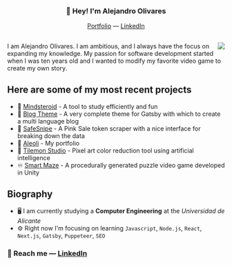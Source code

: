 <h3 align="center">👋 Hey! I'm Alejandro Olivares</h3>
<p align="center">
  <a href="https://aleoli.dev">Portfolio</a> —
  <a href="https://www.linkedin.com/in/alejandro-olivares-mompo/">LinkedIn</a>
</p>

## 

<img align="right" src="https://i.imgur.com/WgHMbJn.png">

I am Alejandro Olivares. I am ambitious, and I always have the focus on expanding my knowledge. My passion for software development started when I was ten years old and I wanted to modify my favorite video game to create my own story.

## Here are some of my most recent projects

- 🧠 <a href="https://github.com/inmortalkaktus/mindsteroid">Mindsteroid</a> - A tool to study efficiently and fun
- 📝 <a href="https://github.com/inmortalkaktus/blog-theme">Blog Theme</a> - A very complete theme for Gatsby with which to create a multi language blog
- 🎯 <a href="https://github.com/inmortalkaktus/SafeSnipe">SafeSnipe</a> - A Pink Sale token scraper with a nice interface for breaking down the data
- 📁 <a href="https://github.com/inmortalkaktus/aleoli">Aleoli</a> - My portfolio
- 🌳 <a href="https://github.com/inmortalkaktus/tilemonstudio">Tilemon Studio</a> - Pixel art color reduction tool using artificial intelligence
- ♾️ <a href="https://github.com/inmortalkaktus/SmartMaze">Smart Maze</a> - A procedurally generated puzzle video game developed in Unity

## Biography

- 🖥️ I am currently studying a **Computer Engineering** at the _Universidad de Alicante_
- ⚙️ Right now I'm focusing on learning `Javascript`, `Node.js`, `React`, `Next.js`, `Gatsby`, `Puppeteer`, `SEO`

### 📩 Reach me — <a href="https://www.linkedin.com/in/alejandro-olivares-mompo/">LinkedIn</a>
